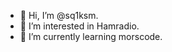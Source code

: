 - 👋 Hi, I’m @sq1ksm.
- 👀 I’m interested in Hamradio.
- 🌱 I’m currently learning morscode.
<!---
sq1ksm/sq1ksm is a ✨ special ✨ repository because its `README.md` (this file) appears on your GitHub profile.
You can click the Preview link to take a look at your changes.
--->
